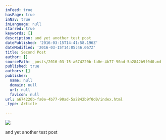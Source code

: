 ```yaml
---
inFeed: true
hasPage: true
inNav: true
inLanguage: null
starred: true
keywords: []
description: and yet another test post
datePublished: '2016-03-15T14:41:58.196Z'
dateModified: '2016-03-15T14:05:46.067Z'
title: Second Post
author: []
sourcePath: _posts/2016-03-15-a674220b-fa0e-4b77-90ad-5a2842b9f0d0.md
published: true
authors: []
publisher:
  name: null
  domain: null
  url: null
  favicon: null
url: a674220b-fa0e-4b77-90ad-5a2842b9f0d0/index.html
_type: Article

---
```

![](https://the-grid-user-content.s3-us-west-2.amazonaws.com/85f883a0-1ed8-4117-82b5-b5dd1974b52a.jpg)

and yet another test post
